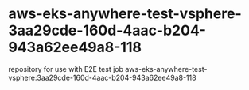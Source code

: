 # aws-eks-anywhere-test-vsphere-3aa29cde-160d-4aac-b204-943a62ee49a8-118
repository for use with E2E test job aws-eks-anywhere-test-vsphere:3aa29cde-160d-4aac-b204-943a62ee49a8-118
